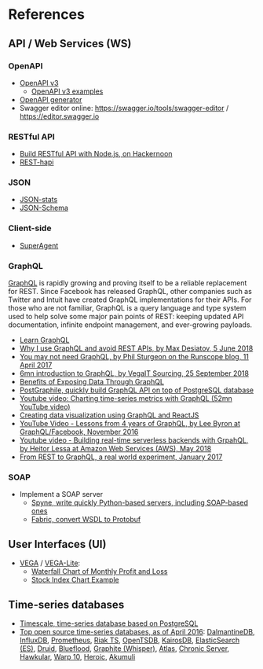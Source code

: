 # References

## API / Web Services (WS)

### OpenAPI
* [OpenAPI v3](http://github.com/OAI/OpenAPI-Specification/blob/master/versions/3.0.0.md)
  * [OpenAPI v3 examples](https://github.com/OAI/OpenAPI-Specification/tree/master/examples/v3.0)
* [OpenAPI generator](http://github.com/OpenAPITools/openapi-generator)
* Swagger editor online: https://swagger.io/tools/swagger-editor / https://editor.swagger.io

### RESTful API
* [Build RESTful API with Node.js, on Hackernoon](http://hackernoon.com/how-to-build-powerful-rest-apis-blazingly-fast-with-node-js-86d6e55a5b34)
* [REST-hapi](http://resthapi.com)

### JSON
* [JSON-stats](http://json-stat.org)
* [JSON-Schema](http://json-schema.org)

### Client-side
* [SuperAgent](http://visionmedia.github.io/superagent)

### GraphQL
[GraphQL](http://graphql.org) is rapidly growing and proving itself
to be a reliable replacement for REST. Since Facebook has released GraphQL,
other companies such as Twitter and Intuit have created GraphQL implementations
for their APIs. For those who are not familiar, GraphQL is a query language
and type system used to help solve some major pain points of REST:
keeping updated API documentation, infinite endpoint management,
and ever-growing payloads.

* [Learn GraphQL](http://graphql.org/learn)
* [Why I use GraphQL and avoid REST APIs, by Max Desiatov, 5 June 2018](https://desiatov.com/why-graphql/)
* [You may not need GraphQL, by Phil Sturgeon on the Runscope blog, 11 April 2017](https://blog.runscope.com/posts/you-might-not-need-graphql)
* [6mn introduction to GraphQL, by VegaIT Sourcing, 25 September 2018](https://www.vegaitsourcing.rs/media-center/blog/2018/9/introduction-to-graphql)
* [Benefits of Exposing Data Through GraphQL](https://medium.com/in-the-hudl/benefits-of-exposing-data-through-graphql-1014050dd633)
* [PostGraphile, quickly build GraphQL API on top of PostgreSQL database](https://www.graphile.org/postgraphile/)
* [Youtube video: Charting time-series metrics with GraphQL (52mn YouTube video)](https://www.youtube.com/watch?v=srfaKA2wJ0s)
* [Creating data visualization using GraphQL and ReactJS](https://www.xenonstack.com/blog/data-science/visual-analytics-graphql-reactjs/)
* [YouTube Video - Lessons from 4 years of GraphQL, by Lee Byron at GraphQL/Facebook, November 2016](https://www.youtube.com/watch?v=zVNrqo9XGOs)
* [Youtube video - Building real-time serverless backends with GrpahQL, by Heitor Lessa at Amazon Web Services (AWS), May 2018](https://www.youtube.com/watch?v=EKX0F9QtThk)
* [From REST to GraphQL, a real world experiment, January 2017](https://blog.dev-area.net/2017/01/17/from-rest-to-graphql/)

### SOAP
* Implement a SOAP server
  * [Spyne, write quickly Python-based servers, including SOAP-based ones](http://spyne.io/#inprot=Soap11&outprot=Soap11&s=rpc&tpt=WsgiApplication&validator=true)
  * [Fabric, convert WSDL to Protobuf](http://github.com/pfisterer/fabric)

## User Interfaces (UI)
* [VEGA](https://vega.github.io/vega) / [VEGA-Lite](http://vega.github.io/vega-lite):
  * [Waterfall Chart of Monthly Profit and Loss](https://vega.github.io/vega-lite/examples/window_sum_waterfall_chart.html)
  * [Stock Index Chart Example](https://vega.github.io/vega/examples/stock-index-chart)

## Time-series databases
* [Timescale, time-series database based on PostgreSQL](https://blog.timescale.com/when-boring-is-awesome-building-a-scalable-time-series-database-on-postgresql-2900ea453ee2)
* [Top open source time-series databases, as of April 2016](https://www.outlyer.com/blog/top10-open-source-time-series-databases/):
    [DalmantineDB](https://dalmatiner.io), [InfluxDB](https://influxdata.com), [Prometheus](https://prometheus.io), [Riak TS](http://basho.com/products/riak-ts),
    [OpenTSDB](http://opentsdb.net), [KairosDB](https://kairosdb.github.io), [ElasticSearch (ES)](https://www.elastic.co/products/elasticsearch),
    [Druid](http://druid.io), [Blueflood](http://blueflood.io), [Graphite (Whisper)](https://graphiteapp.org),
    [Atlas](https://github.com/Netflix/atlas), [Chronic Server](http://www.chronix.io), [Hawkular](http://www.hawkular.org),
    [Warp 10](http://www.warp10.io), [Heroic](https://spotify.github.io/heroic), [Akumuli](http://akumuli.org)    

  
